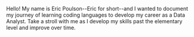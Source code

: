 Hello! My name is Eric Poulson--Eric for short--and I wanted to document my journey of learning coding languages to develop my career as a Data Analyst. Take a stroll with me as I develop my skills past the elementary level and improve over time. 
